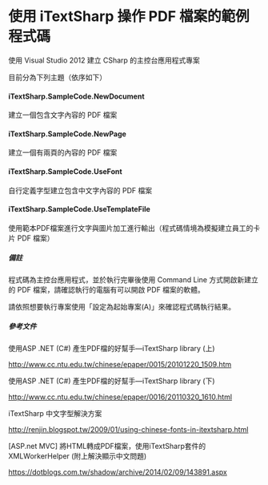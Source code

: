# 使用 iTextSharp 操作 PDF 檔案的範例程式碼
使用 Visual Studio 2012 建立 CSharp 的主控台應用程式專案

目前分為下列主題（依序如下）

#### iTextSharp.SampleCode.NewDocument

建立一個包含文字內容的 PDF 檔案

#### iTextSharp.SampleCode.NewPage

建立一個有兩頁的內容的 PDF 檔案

#### iTextSharp.SampleCode.UseFont

自行定義字型建立包含中文字內容的 PDF 檔案

#### iTextSharp.SampleCode.UseTemplateFile

使用範本PDF檔案進行文字與圖片加工進行輸出（程式碼情境為模擬建立員工的卡片 PDF 檔案）



##### 備註

程式碼為主控台應用程式，並於執行完畢後使用 Command Line 方式開啟新建立的 PDF 檔案，請確認執行的電腦有可以開啟 PDF 檔案的軟體。

請依照想要執行專案使用「設定為起始專案(A)」來確認程式碼執行結果。



##### 參考文件

使用ASP .NET (C#) 產生PDF檔的好幫手—iTextSharp library (上)

http://www.cc.ntu.edu.tw/chinese/epaper/0015/20101220_1509.htm

使用ASP .NET (C#) 產生PDF檔的好幫手—iTextSharp library (下)

http://www.cc.ntu.edu.tw/chinese/epaper/0016/20110320_1610.html

iTextSharp 中文字型解決方案

http://renjin.blogspot.tw/2009/01/using-chinese-fonts-in-itextsharp.html

[ASP.net MVC] 將HTML轉成PDF檔案，使用iTextSharp套件的XMLWorkerHelper (附上解決顯示中文問題)

https://dotblogs.com.tw/shadow/archive/2014/02/09/143891.aspx
